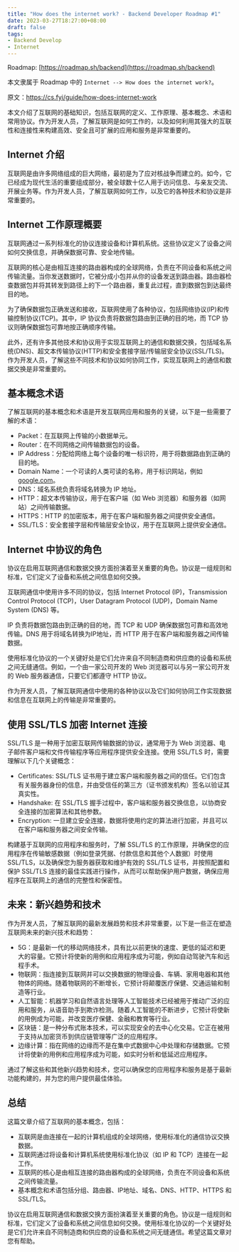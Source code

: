```yaml
---
title: "How does the internet work? - Backend Developer Roadmap #1"
date: 2023-03-27T18:27:00+08:00
draft: false
tags:
- Backend Develop
- Internet
---
```


Roadmap: [https://roadmap.sh/backend](https://roadmap.sh/backend) 

本文隶属于 Roadmap 中的 `Internet --> How does the internet work?`。

原文：https://cs.fyi/guide/how-does-internet-work 

本文介绍了互联网的基础知识，包括互联网的定义、工作原理、基本概念、术语和常用协议。作为开发人员，了解互联网是如何工作的，以及如何利用其强大的互联性和连接性来构建高效、安全且可扩展的应用和服务是非常重要的。

## Internet 介绍

互联网是由许多网络组成的巨大网络，最初是为了应对核战争而建立的。如今，它已经成为现代生活的重要组成部分，被全球数十亿人用于访问信息、与亲友交流、开展业务等。作为开发人员，了解互联网如何工作，以及它的各种技术和协议是非常重要的。

## Internet 工作原理概要

互联网通过一系列标准化的协议连接设备和计算机系统。这些协议定义了设备之间如何交换信息，并确保数据可靠、安全地传输。

互联网的核心是由相互连接的路由器构成的全球网络，负责在不同设备和系统之间传输流量。当你发送数据时，它被分成小包并从你的设备发送到路由器。路由器检查数据包并将其转发到路径上的下一个路由器，重复此过程，直到数据包到达最终目的地。

为了确保数据包正确发送和接收，互联网使用了各种协议，包括网络协议(IP)和传输控制协议(TCP)。其中，IP 协议负责将数据包路由到正确的目的地，而 TCP 协议则确保数据包可靠地按正确顺序传输。

此外，还有许多其他技术和协议用于实现互联网上的通信和数据交换，包括域名系统(DNS)、超文本传输协议(HTTP)和安全套接字层/传输层安全协议(SSL/TLS)。作为开发人员，了解这些不同技术和协议如何协同工作，实现互联网上的通信和数据交换是非常重要的。

## 基本概念术语

了解互联网的基本概念和术语是开发互联网应用和服务的关键，以下是一些需要了解的术语：

- Packet：在互联网上传输的小数据单元。
- Router：在不同网络之间传输数据包的设备。
- IP Address：分配给网络上每个设备的唯一标识符，用于将数据路由到正确的目的地。
- Domain Name：一个可读的人类可读的名称，用于标识网站，例如 [google.com](http://google.com/)。
- DNS：域名系统负责将域名转换为 IP 地址。
- HTTP：超文本传输协议，用于在客户端（如 Web 浏览器）和服务器（如网站）之间传输数据。
- HTTPS：HTTP 的加密版本，用于在客户端和服务器之间提供安全通信。
- SSL/TLS：安全套接字层和传输层安全协议，用于在互联网上提供安全通信。

## Internet 中协议的角色

协议在启用互联网通信和数据交换方面扮演着至关重要的角色。协议是一组规则和标准，它们定义了设备和系统之间信息如何交换。

互联网通信中使用许多不同的协议，包括 Internet Protocol (IP)，Transmission Control Protocol (TCP)，User Datagram Protocol (UDP)，Domain Name System (DNS) 等。

IP 负责将数据包路由到正确的目的地，而 TCP 和 UDP 确保数据包可靠和高效地传输。DNS 用于将域名转换为IP地址，而 HTTP 用于在客户端和服务器之间传输数据。

使用标准化协议的一个关键好处是它们允许来自不同制造商和供应商的设备和系统之间无缝通信。例如，一个由一家公司开发的 Web 浏览器可以与另一家公司开发的 Web 服务器通信，只要它们都遵守 HTTP 协议。

作为开发人员，了解互联网通信中使用的各种协议以及它们如何协同工作实现数据和信息在互联网上的传输是非常重要的。

## 使用 SSL/TLS 加密 Internet 连接

SSL/TLS 是一种用于加密互联网传输数据的协议，通常用于为 Web 浏览器、电子邮件客户端和文件传输程序等应用程序提供安全连接。使用 SSL/TLS 时，需要理解以下几个关键概念：

- Certificates: SSL/TLS 证书用于建立客户端和服务器之间的信任。它们包含有关服务器身份的信息，并由受信任的第三方（证书颁发机构）签名以验证其真实性。
- Handshake: 在 SSL/TLS 握手过程中，客户端和服务器交换信息，以协商安全连接的加密算法和其他参数。
- Encryption: 一旦建立安全连接，数据将使用约定的算法进行加密，并且可以在客户端和服务器之间安全传输。

构建基于互联网的应用程序和服务时，了解 SSL/TLS 的工作原理，并确保您的应用程序在传输敏感数据（例如登录凭据、付款信息和其他个人数据）时使用 SSL/TLS，以及确保您为服务器获取和维护有效的 SSL/TLS 证书，并按照配置和保护 SSL/TLS 连接的最佳实践进行操作，从而可以帮助保护用户数据，确保应用程序在互联网上的通信的完整性和保密性。

## 未来：新兴趋势和技术

作为开发人员，了解互联网的最新发展趋势和技术非常重要，以下是一些正在塑造互联网未来的新兴技术和趋势：

- 5G：是最新一代的移动网络技术，具有比以前更快的速度、更低的延迟和更大的容量。它预计将使新的用例和应用程序成为可能，例如自动驾驶汽车和远程手术。
- 物联网：指连接到互联网并可以交换数据的物理设备、车辆、家用电器和其他物体的网络。随着物联网的不断增长，它预计将颠覆医疗保健、交通运输和制造等行业。
- 人工智能：机器学习和自然语言处理等人工智能技术已经被用于推动广泛的应用和服务，从语音助手到欺诈检测。随着人工智能的不断进步，它预计将使新的用例成为可能，并改变医疗保健、金融和教育等行业。
- 区块链：是一种分布式账本技术，可以实现安全的去中心化交易。它正在被用于支持从加密货币到供应链管理等广泛的应用程序。
- 边缘计算：指在网络的边缘而不是在集中式数据中心中处理和存储数据。它预计将使新的用例和应用程序成为可能，如实时分析和低延迟应用程序。

通过了解这些和其他新兴趋势和技术，您可以确保您的应用程序和服务是基于最新功能构建的，并为您的用户提供最佳体验。

## 总结

这篇文章介绍了互联网的基本概念，包括：

- 互联网是由连接在一起的计算机组成的全球网络，使用标准化的通信协议交换数据。
- 互联网通过将设备和计算机系统使用标准化协议（如 IP 和 TCP）连接在一起工作。
- 互联网的核心是由相互连接的路由器构成的全球网络，负责在不同设备和系统之间传输流量。
- 基本概念和术语包括分组、路由器、IP地址、域名、DNS、HTTP、HTTPS 和 SSL/TLS。

协议在启用互联网通信和数据交换方面扮演着至关重要的角色。协议是一组规则和标准，它们定义了设备和系统之间信息如何交换。使用标准化协议的一个关键好处是它们允许来自不同制造商和供应商的设备和系统之间无缝通信。希望这篇文章对您有帮助。
